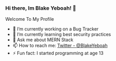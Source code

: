 ### Hi there, Im Blake Yeboah! 👋

Welcome To My Profile

- 🔭 I’m currently working on a Bug Tracker
- 🌱 I’m currently learning best security practices
- 💬 Ask me about MERN Stack
- 📫 How to reach me: [Twitter - @BlakeYeboah](https://twitter.com/BlakeYeboah)
- ⚡ Fun fact: I started programming at age 13
